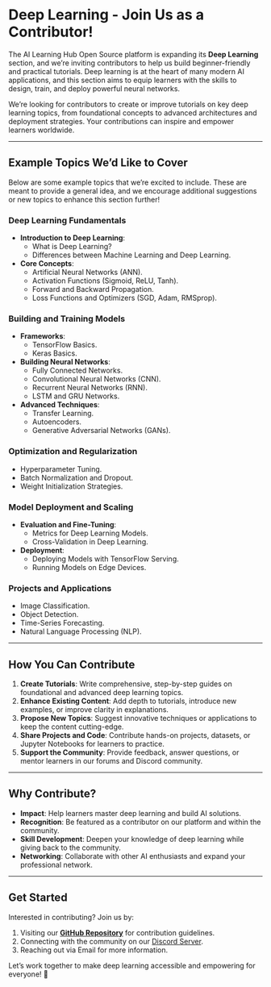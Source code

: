 # **Deep Learning - Join Us as a Contributor!**

The AI Learning Hub Open Source platform is expanding its **Deep Learning** section, and we’re inviting contributors to help us build beginner-friendly and practical tutorials. Deep learning is at the heart of many modern AI applications, and this section aims to equip learners with the skills to design, train, and deploy powerful neural networks.

We’re looking for contributors to create or improve tutorials on key deep learning topics, from foundational concepts to advanced architectures and deployment strategies. Your contributions can inspire and empower learners worldwide.

* * *

## **Example Topics We’d Like to Cover**

Below are some example topics that we’re excited to include. These are meant to provide a general idea, and we encourage additional suggestions or new topics to enhance this section further!

### **Deep Learning Fundamentals**

* **Introduction to Deep Learning**:
    * What is Deep Learning?
    * Differences between Machine Learning and Deep Learning.
* **Core Concepts**:
    * Artificial Neural Networks (ANN).
    * Activation Functions (Sigmoid, ReLU, Tanh).
    * Forward and Backward Propagation.
    * Loss Functions and Optimizers (SGD, Adam, RMSprop).

### **Building and Training Models**

* **Frameworks**:
    * TensorFlow Basics.
    * Keras Basics.
* **Building Neural Networks**:
    * Fully Connected Networks.
    * Convolutional Neural Networks (CNN).
    * Recurrent Neural Networks (RNN).
    * LSTM and GRU Networks.
* **Advanced Techniques**:
    * Transfer Learning.
    * Autoencoders.
    * Generative Adversarial Networks (GANs).

### **Optimization and Regularization**

* Hyperparameter Tuning.
* Batch Normalization and Dropout.
* Weight Initialization Strategies.

### **Model Deployment and Scaling**

* **Evaluation and Fine-Tuning**:
    * Metrics for Deep Learning Models.
    * Cross-Validation in Deep Learning.
* **Deployment**:
    * Deploying Models with TensorFlow Serving.
    * Running Models on Edge Devices.

### **Projects and Applications**

* Image Classification.
* Object Detection.
* Time-Series Forecasting.
* Natural Language Processing (NLP).

* * *

## **How You Can Contribute**

1. **Create Tutorials**: Write comprehensive, step-by-step guides on foundational and advanced deep learning topics.
2. **Enhance Existing Content**: Add depth to tutorials, introduce new examples, or improve clarity in explanations.
3. **Propose New Topics**: Suggest innovative techniques or applications to keep the content cutting-edge.
4. **Share Projects and Code**: Contribute hands-on projects, datasets, or Jupyter Notebooks for learners to practice.
5. **Support the Community**: Provide feedback, answer questions, or mentor learners in our forums and Discord community.

* * *

## **Why Contribute?**

* **Impact**: Help learners master deep learning and build AI solutions.
* **Recognition**: Be featured as a contributor on our platform and within the community.
* **Skill Development**: Deepen your knowledge of deep learning while giving back to the community.
* **Networking**: Collaborate with other AI enthusiasts and expand your professional network.

* * *

## **Get Started**

Interested in contributing? Join us by:

1. Visiting our **[GitHub Repository](https://github.com/dankornas/ailearninghub)** for contribution guidelines.
2. Connecting with the community on our [Discord Server](https://discord.gg/VQCSmfWvm6).
3. Reaching out via Email for more information.

Let’s work together to make deep learning accessible and empowering for everyone! 🚀